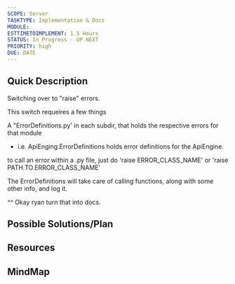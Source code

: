 ```yaml
---
SCOPE: Server
TASKTYPE: Implementation & Docs
MODULE: 
ESTTIMETOIMPLEMENT: 1.5 Hours
STATUS: In Progress - UP NEXT
PRIORITY: high
DUE: DATE
---
```



## Quick Description

Switching over to "raise" errors.

This switch requeires a few things

A "ErrorDefinitions.py' in each subdir, that holds the respective errors for that module
- i.e. ApiEnging.ErrorDefinitions holds error definitions for the ApiEngine.

to call an error within a .py file,
just do 'raise ERROR_CLASS_NAME'
or 'raise PATH.TO.ERROR_CLASS_NAME'

The ErrorDefinitions will take care of calling functions, along with some other info, and log it.


^^ Okay ryan turn that into docs.

## Possible Solutions/Plan


## Resources

## MindMap